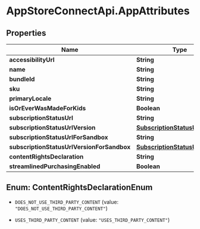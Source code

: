 # AppStoreConnectApi.AppAttributes

## Properties

Name | Type | Description | Notes
------------ | ------------- | ------------- | -------------
**accessibilityUrl** | **String** |  | [optional] 
**name** | **String** |  | [optional] 
**bundleId** | **String** |  | [optional] 
**sku** | **String** |  | [optional] 
**primaryLocale** | **String** |  | [optional] 
**isOrEverWasMadeForKids** | **Boolean** |  | [optional] 
**subscriptionStatusUrl** | **String** |  | [optional] 
**subscriptionStatusUrlVersion** | [**SubscriptionStatusUrlVersion**](SubscriptionStatusUrlVersion.md) |  | [optional] 
**subscriptionStatusUrlForSandbox** | **String** |  | [optional] 
**subscriptionStatusUrlVersionForSandbox** | [**SubscriptionStatusUrlVersion**](SubscriptionStatusUrlVersion.md) |  | [optional] 
**contentRightsDeclaration** | **String** |  | [optional] 
**streamlinedPurchasingEnabled** | **Boolean** |  | [optional] 



## Enum: ContentRightsDeclarationEnum


* `DOES_NOT_USE_THIRD_PARTY_CONTENT` (value: `"DOES_NOT_USE_THIRD_PARTY_CONTENT"`)

* `USES_THIRD_PARTY_CONTENT` (value: `"USES_THIRD_PARTY_CONTENT"`)




